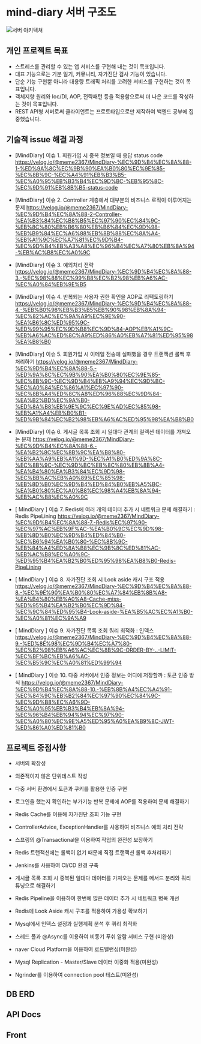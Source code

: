 
# mind-diary 서버 구조도
![서버 아키텍쳐](https://user-images.githubusercontent.com/29730565/147021123-58b873b7-b901-41d9-b03f-f91993e25123.png)


## 개인 프로젝트 목표
* 스트레스를 관리할 수 있는 앱 서비스를 구현해 내는 것이 목표입니다.
* 대표 기능으로는 기분 일기, 커뮤니티, 자가진단 검사 기능이 있습니다.
* 단순 기능 구현뿐 아니라 대용량 트래픽 처리를 고려한 서비스를 구현하는 것이 목표입니다.
* 객체지향 원리와 Ioc/DI, AOP, 전략패턴 등을 적용함으로써 더 나은 코드를 작성하는 것이 목표입니다.
* REST API형 서버로써 클라이언트는 프로토타입으로만 제작하여 백엔드 공부에 집중했습니다.

## 기술적 issue 해결 과정

* [MindDiary] 이슈 1. 회원가입 시 중복 정보일 때 응답 status code
https://velog.io/@meme2367/MindDiary-%EC%9D%B4%EC%8A%88-1-%ED%9A%8C%EC%9B%90%EA%B0%80%EC%9E%85-%EC%8B%9C-%EC%A4%91%EB%B3%B5-%EC%A0%95%EB%B3%B4%EC%9D%BC-%EB%95%8C-%EC%9D%91%EB%8B%B5-status-code

* [MindDiary] 이슈 2. Controller 계층에서 대부분의 비즈니스 로직이 이루어지는 문제
https://velog.io/@meme2367/MindDiary-%EC%9D%B4%EC%8A%88-2-Controller-%EA%B3%84%EC%B8%B5%EC%97%90%EC%84%9C-%EB%8C%80%EB%B6%80%EB%B6%84%EC%9D%98-%EB%B9%84%EC%A6%88%EB%8B%88%EC%8A%A4-%EB%A1%9C%EC%A7%81%EC%9D%B4-%EC%9D%B4%EB%A3%A8%EC%96%B4%EC%A7%80%EB%8A%94-%EB%AC%B8%EC%A0%9C

* [MindDiary] 이슈 3. 예외처리 전략
https://velog.io/@meme2367/MindDiary-%EC%9D%B4%EC%8A%88-3.-%EC%98%88%EC%99%B8%EC%B2%98%EB%A6%AC-%EC%A0%84%EB%9E%B5

* [MindDiary] 이슈 4. 반복되는 사용자 권한 확인을 AOP로 리팩토링하기
https://velog.io/@meme2367/MindDiary-%EC%9D%B4%EC%8A%88-4.-%EB%B0%98%EB%B3%B5%EB%90%98%EB%8A%94-%EC%82%AC%EC%9A%A9%EC%9E%90-%EA%B6%8C%ED%95%9C-%ED%99%95%EC%9D%B8%EC%9D%84-AOP%EB%A1%9C-%EB%A6%AC%ED%8C%A9%ED%86%A0%EB%A7%81%ED%95%98%EA%B8%B0

* [MindDiary] 이슈 5. 회원가입 시 이메일 전송에 실패했을 경우 트랜잭션 롤백 후처리하기
https://velog.io/@meme2367/MindDiary-%EC%9D%B4%EC%8A%88-5.-%ED%9A%8C%EC%9B%90%EA%B0%80%EC%9E%85-%EC%8B%9C-%EC%9D%B4%EB%A9%94%EC%9D%BC-%EC%A0%84%EC%86%A1%EC%97%90-%EC%8B%A4%ED%8C%A8%ED%96%88%EC%9D%84-%EA%B2%BD%EC%9A%B0-%ED%8A%B8%EB%9E%9C%EC%9E%AD%EC%85%98-%EB%A1%A4%EB%B0%B1-%ED%9B%84%EC%B2%98%EB%A6%AC%ED%95%98%EA%B8%B0

* [MindDiary] 이슈 6. 게시글 목록 조회 시 일대다 관계의 컬렉션 데이터를 가져오는 문제
https://velog.io/@meme2367/MindDiary-%EC%9D%B4%EC%8A%88-6.-%EA%B2%8C%EC%8B%9C%EA%B8%80-%EB%AA%A9%EB%A1%9D-%EC%A1%B0%ED%9A%8C-%EC%8B%9C-%EC%9D%BC%EB%8C%80%EB%8B%A4-%EA%B4%80%EA%B3%84%EC%9D%98-%EC%BB%AC%EB%A0%89%EC%85%98-%EB%8D%B0%EC%9D%B4%ED%84%B0%EB%A5%BC-%EA%B0%80%EC%A0%B8%EC%98%A4%EB%8A%94-%EB%AC%B8%EC%A0%9C

* [ MindDiary ] 이슈 7. Redis에 여러 개의 데이터 추가 시 네트워크 문제 해결하기 : Redis PipeLining
https://velog.io/@meme2367/MindDiary-%EC%9D%B4%EC%8A%88-7.-Redis%EC%97%90-%EC%97%AC%EB%9F%AC-%EA%B0%9C%EC%9D%98-%EB%8D%B0%EC%9D%B4%ED%84%B0-%EC%B6%94%EA%B0%80-%EC%8B%9C-%EB%84%A4%ED%8A%B8%EC%9B%8C%ED%81%AC-%EB%AC%B8%EC%A0%9C-%ED%95%B4%EA%B2%B0%ED%95%98%EA%B8%B0-Redis-PipeLining

* [ MindDiary ] 이슈 8. 자가진단 조회 시 Look aside 캐시 구조 적용
https://velog.io/@meme2367/MindDiary-%EC%9D%B4%EC%8A%88-8.-%EC%9E%90%EA%B0%80%EC%A7%84%EB%8B%A8-%EA%B4%80%EB%A0%A8-Cache-miss-%ED%95%B4%EA%B2%B0%EC%9D%84-%EC%9C%84%ED%95%B4-Look-aside-%EA%B5%AC%EC%A1%B0-%EC%A0%81%EC%9A%A9

* [ MindDiary ] 이슈 9. 자가진단 목록 조회 쿼리 최적화 : 인덱스
https://velog.io/@meme2367/MindDiary-%EC%9D%B4%EC%8A%88-9.-%ED%8E%98%EC%9D%B4%EC%A7%80-%EC%B2%98%EB%A6%AC%EC%8B%9C-ORDER-BY-..-LIMIT-%EC%BF%BC%EB%A6%AC-%EC%B5%9C%EC%A0%81%ED%99%94

* [ MindDiary ] 이슈 10. 다중 서버에서 인증 정보는 어디에 저장할까 : 토큰 인증 방식
https://velog.io/@meme2367/MindDiary-%EC%9D%B4%EC%8A%88-10.-%EB%8B%A4%EC%A4%91-%EC%84%9C%EB%B2%84%EC%97%90%EC%84%9C-%EC%9D%B8%EC%A6%9D-%EC%A0%95%EB%B3%B4%EB%8A%94-%EC%96%B4%EB%94%94%EC%97%90-%EC%A0%80%EC%9E%A5%ED%95%A0%EA%B9%8C-JWT-%ED%86%A0%ED%81%B0


## 프로젝트 중점사항
* 서버의 확장성
* 의존적이지 않은 단위테스트 작성
* 다중 서버 환경에서 토큰과 쿠키를 활용한 인증 구현
* 로그인을 했는지 확인하는 부가기능 반복 문제에 AOP를 적용하여 문제 해결하기
* Redis Cache를 이용해 자가진단 조회 기능 구현
* ControllerAdvice, ExceptionHandler를 사용하여 비즈니스 예외 처리 전략
* 스프링의 @Transactional을 이용하여 작업의 완전성 보장하기
* Redis 트랜잭션에는 롤백이 없기 때문에 직접 트랜잭션 롤백 후처리하기
* Jenkins를 사용하여 CI/CD 환경 구축
* 게시글 목록 조회 시 중복된 일대다 데이터를 가져오는 문제를 메서드 분리와 쿼리 튜닝으로 해결하기
* Redis Pipeline을 이용하여 한번에 많은 데이터 추가 시 네트워크 병목 개선
* Redis에 Look Aside 캐시 구조를 적용하여 가용성 확보하기
* Mysql에서 인덱스 설정과 실행계획 분석 후 쿼리 최적화


* 스레드 풀과 @Async를 이용하여 비동기 푸쉬 알람 서비스 구현 (미완성)
* naver Cloud Platform을 이용하여 로드밸런싱(미완성)
* Mysql Replication - Master/Slave 데이터 이중화 적용(미완성)
* Ngrinder를 이용하여 connection pool 테스트(미완성)



## DB ERD


## API Docs


## Front

